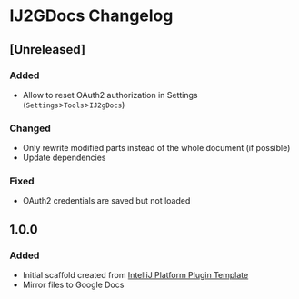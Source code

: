 <!-- Keep a Changelog guide -> https://keepachangelog.com -->

# IJ2GDocs Changelog

## [Unreleased]
### Added
- Allow to reset OAuth2 authorization in Settings (`Settings`>`Tools`>`IJ2gDocs`)

### Changed
- Only rewrite modified parts instead of the whole document (if possible)
- Update dependencies

### Fixed
- OAuth2 credentials are saved but not loaded

## 1.0.0
### Added
- Initial scaffold created from [IntelliJ Platform Plugin Template](https://github.com/JetBrains/intellij-platform-plugin-template)
- Mirror files to Google Docs
